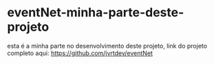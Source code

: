 # eventNet-minha-parte-deste-projeto

esta é a minha parte no desenvolvimento deste projeto, link do projeto completo aqui: https://github.com/jvrtdev/eventNet
